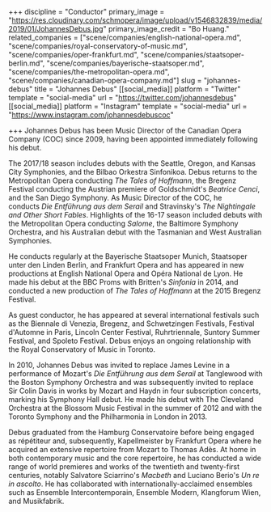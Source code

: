 +++
discipline = "Conductor"
primary_image = "https://res.cloudinary.com/schmopera/image/upload/v1546832839/media/2019/01/JohannesDebus.jpg"
primary_image_credit = "Bo Huang."
related_companies = ["scene/companies/english-national-opera.md", "scene/companies/royal-conservatory-of-music.md", "scene/companies/oper-frankfurt.md", "scene/companies/staatsoper-berlin.md", "scene/companies/bayerische-staatsoper.md", "scene/companies/the-metropolitan-opera.md", "scene/companies/canadian-opera-company.md"]
slug = "johannes-debus"
title = "Johannes Debus"
[[social_media]]
platform = "Twitter"
template = "social-media"
url = "https://twitter.com/johannesdebus"
[[social_media]]
platform = "Instagram"
template = "social-media"
url = "https://www.instagram.com/johannesdebuscoc"

+++
Johannes Debus has been Music Director of the Canadian Opera Company (COC) since 2009, having been appointed immediately following his debut.  

The 2017/18 season includes debuts with the Seattle, Oregon, and Kansas City Symphonies, and the Bilbao Orkestra Sinfonikoa. Debus returns to the Metropolitan Opera conducting _The Tales of Hoffmann_, the Bregenz Festival conducting the Austrian premiere of Goldschmidt's _Beatrice Cenci_, and the San Diego Symphony. As Music Director of the COC, he conducts _Die Entführung aus dem Serail_ and Stravinsky's _The Nightingale and Other Short Fables_. Highlights of the 16-17 season included debuts with the Metropolitan Opera conducting _Salome_, the Baltimore Symphony Orchestra, and his Australian debut with the Tasmanian and West Australian Symphonies. 

He conducts regularly at the Bayerische Staatsoper Munich, Staatsoper unter den Linden Berlin, and Frankfurt Opera and has appeared in new productions at English National Opera and Opéra National de Lyon. He made his debut at the BBC Proms with Britten's _Sinfonia_ in 2014, and conducted a new production of _The Tales of Hoffmann_ at the 2015 Bregenz Festival. 

As guest conductor, he has appeared at several international festivals such as the Biennale di Venezia, Bregenz, and Schwetzingen Festivals, Festival d'Automne in Paris, Lincoln Center Festival, Ruhrtriennale, Suntory Summer Festival, and Spoleto Festival. Debus enjoys an ongoing relationship with the Royal Conservatory of Music in Toronto.

In 2010, Johannes Debus was invited to replace James Levine in a performance of Mozart's _Die Entführung aus dem Serail_ at Tanglewood with the Boston Symphony Orchestra and was subsequently invited to replace Sir Colin Davis in works by Mozart and Haydn in four subscription concerts, marking his Symphony Hall debut. He made his debut with The Cleveland Orchestra at the Blossom Music Festival in the summer of 2012 and with the Toronto Symphony and the Philharmonia in London in 2013.

Debus graduated from the Hamburg Conservatoire before being engaged as répétiteur and, subsequently, Kapellmeister by Frankfurt Opera where he acquired an extensive repertoire from Mozart to Thomas Adès. At home in both contemporary music and the core repertoire, he has conducted a wide range of world premieres and works of the twentieth and twenty-first centuries, notably Salvatore Sciarrino's _Macbeth_ and Luciano Berio's _Un re in ascolto_. He has collaborated with internationally-acclaimed ensembles such as Ensemble Intercontemporain, Ensemble Modern, Klangforum Wien, and Musikfabrik. 